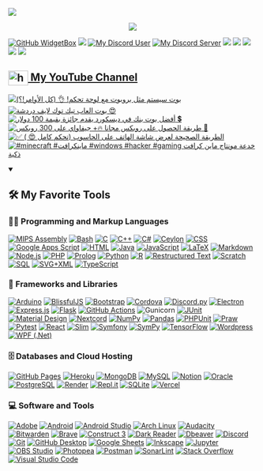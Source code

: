 ![](https://zampx.glitch.me/images/myapp.jpg)

<p align="center" ><img src="https://profile-counter.glitch.me/EXA-Hub/count.svg" /></p>

[![GitHub WidgetBox](https://github-widgetbox.vercel.app/api/profile?username=EXA-Hub&data=followers,repositories,stars,commits&theme=nautilus)](https://github.com/Jurredr/github-widgetbox)
![](https://github-readme-stats.vercel.app/api/top-langs/?username=EXA-Hub&layout=compact&theme=dark)
[![My Discord User](https://discord-readme-badge-mu.vercel.app/api?id=635933198035058700)](https://discord.com/users/635933198035058700)
[![My Discord Server](https://discord.com/api/guilds/699024005721489589/widget.png?style=banner2)](https://discord.gg/ejYNZwDVHH)
![](https://activity-graph.herokuapp.com/graph?username=EXA-Hub&theme=github)
![](https://github-profile-trophy.vercel.app/?username=EXA-Hub&theme=dracula&margin-w=15&margin-h=15&no-frame=true)
![](https://github-profile-summary-cards.vercel.app/api/cards/repos-per-language?username=EXA-Hub&theme=nord_dark)
![](https://github-profile-summary-cards.vercel.app/api/cards/most-commit-language?username=EXA-Hub&theme=nord_dark)
![](https://github-readme-stats.vercel.app/api?username=EXA-Hub&count_private=true&show_icons=true&theme=react)

<h2>
  <a href="https://www.youtube.com/c/exatube" target="_blank">
    <img align="center" src="https://raw.githubusercontent.com/rahuldkjain/github-profile-readme-generator/master/src/images/icons/Social/youtube.svg" alt="https://youtube.com/exatube" height="30" width="40" />
  My YouTube Channel</a>
</h2>

<!-- BEGIN YOUTUBE-CARDS -->
[![بوت سيستم مثل بروبوت مع لوحة تحكم! 👌 (كل الأوامر!؟)](https://ytcards.demolab.com/?id=JxPRDzZspCM&title=%D8%A8%D9%88%D8%AA+%D8%B3%D9%8A%D8%B3%D8%AA%D9%85+%D9%85%D8%AB%D9%84+%D8%A8%D8%B1%D9%88%D8%A8%D9%88%D8%AA+%D9%85%D8%B9+%D9%84%D9%88%D8%AD%D8%A9+%D8%AA%D8%AD%D9%83%D9%85%21+%F0%9F%91%8C+%28%D9%83%D9%84+%D8%A7%D9%84%D8%A3%D9%88%D8%A7%D9%85%D8%B1%21%D8%9F%29&lang=en&timestamp=1722968428&background_color=%230d1117&title_color=%23ffffff&stats_color=%23dedede&max_title_lines=1&width=250&border_radius=5 "بوت سيستم مثل بروبوت مع لوحة تحكم! 👌 (كل الأوامر!؟)")](https://www.youtube.com/watch?v=JxPRDzZspCM)
[![بوت العاب تيك توك لايف دردشة 😍](https://ytcards.demolab.com/?id=Pbv65Y6E5yc&title=%D8%A8%D9%88%D8%AA+%D8%A7%D9%84%D8%B9%D8%A7%D8%A8+%D8%AA%D9%8A%D9%83+%D8%AA%D9%88%D9%83+%D9%84%D8%A7%D9%8A%D9%81+%D8%AF%D8%B1%D8%AF%D8%B4%D8%A9+%F0%9F%98%8D&lang=en&timestamp=1719684717&background_color=%230d1117&title_color=%23ffffff&stats_color=%23dedede&max_title_lines=1&width=250&border_radius=5 "بوت العاب تيك توك لايف دردشة 😍")](https://www.youtube.com/watch?v=Pbv65Y6E5yc)
[![أفضل بوت بنك في ديسكورد يقدم جائزة بقيمة 100 دولار 💲](https://ytcards.demolab.com/?id=RIqVEsLkh24&title=%D8%A3%D9%81%D8%B6%D9%84+%D8%A8%D9%88%D8%AA+%D8%A8%D9%86%D9%83+%D9%81%D9%8A+%D8%AF%D9%8A%D8%B3%D9%83%D9%88%D8%B1%D8%AF+%D9%8A%D9%82%D8%AF%D9%85+%D8%AC%D8%A7%D8%A6%D8%B2%D8%A9+%D8%A8%D9%82%D9%8A%D9%85%D8%A9+100+%D8%AF%D9%88%D9%84%D8%A7%D8%B1+%F0%9F%92%B2&lang=en&timestamp=1718792587&background_color=%230d1117&title_color=%23ffffff&stats_color=%23dedede&max_title_lines=1&width=250&border_radius=5 "أفضل بوت بنك في ديسكورد يقدم جائزة بقيمة 100 دولار 💲")](https://www.youtube.com/watch?v=RIqVEsLkh24)
[![طريقة الحصول على روبكس مجانا 🔥+ جيفاواي على 300 روبكس 🌹](https://ytcards.demolab.com/?id=axXcyT3hPIE&title=%D8%B7%D8%B1%D9%8A%D9%82%D8%A9+%D8%A7%D9%84%D8%AD%D8%B5%D9%88%D9%84+%D8%B9%D9%84%D9%89+%D8%B1%D9%88%D8%A8%D9%83%D8%B3+%D9%85%D8%AC%D8%A7%D9%86%D8%A7+%F0%9F%94%A5%2B+%D8%AC%D9%8A%D9%81%D8%A7%D9%88%D8%A7%D9%8A+%D8%B9%D9%84%D9%89+300+%D8%B1%D9%88%D8%A8%D9%83%D8%B3+%F0%9F%8C%B9&lang=en&timestamp=1718336129&background_color=%230d1117&title_color=%23ffffff&stats_color=%23dedede&max_title_lines=1&width=250&border_radius=5 "طريقة الحصول على روبكس مجانا 🔥+ جيفاواي على 300 روبكس 🌹")](https://www.youtube.com/watch?v=axXcyT3hPIE)
[![✅ الطريقة الصحيحة لعرض شاشة الهاتف على الحاسوب (تحكم كامل 😍 )](https://ytcards.demolab.com/?id=I-uX9B2gGX0&title=%E2%9C%85+%D8%A7%D9%84%D8%B7%D8%B1%D9%8A%D9%82%D8%A9+%D8%A7%D9%84%D8%B5%D8%AD%D9%8A%D8%AD%D8%A9+%D9%84%D8%B9%D8%B1%D8%B6+%D8%B4%D8%A7%D8%B4%D8%A9+%D8%A7%D9%84%D9%87%D8%A7%D8%AA%D9%81+%D8%B9%D9%84%D9%89+%D8%A7%D9%84%D8%AD%D8%A7%D8%B3%D9%88%D8%A8+%28%D8%AA%D8%AD%D9%83%D9%85+%D9%83%D8%A7%D9%85%D9%84+%F0%9F%98%8D+%29&lang=en&timestamp=1711396727&background_color=%230d1117&title_color=%23ffffff&stats_color=%23dedede&max_title_lines=1&width=250&border_radius=5 "✅ الطريقة الصحيحة لعرض شاشة الهاتف على الحاسوب (تحكم كامل 😍 )")](https://www.youtube.com/watch?v=I-uX9B2gGX0)
[![#minecraft #ماينكرافت #windows #hacker #gaming  خدعة مونتاج ماين كرافت ذكية](https://ytcards.demolab.com/?id=oTF6wKkntsE&title=%23minecraft+%23%D9%85%D8%A7%D9%8A%D9%86%D9%83%D8%B1%D8%A7%D9%81%D8%AA+%23windows+%23hacker+%23gaming++%D8%AE%D8%AF%D8%B9%D8%A9+%D9%85%D9%88%D9%86%D8%AA%D8%A7%D8%AC+%D9%85%D8%A7%D9%8A%D9%86+%D9%83%D8%B1%D8%A7%D9%81%D8%AA+%D8%B0%D9%83%D9%8A%D8%A9&lang=en&timestamp=1709672041&background_color=%230d1117&title_color=%23ffffff&stats_color=%23dedede&max_title_lines=1&width=250&border_radius=5 "#minecraft #ماينكرافت #windows #hacker #gaming  خدعة مونتاج ماين كرافت ذكية")](https://www.youtube.com/watch?v=oTF6wKkntsE)
<!-- END YOUTUBE-CARDS -->


<details open> 
  <summary><h2>🛠️ My Favorite Tools</h2></summary>
  <!-- Some badges are from https://github.com/Ileriayo/markdown-badges -->

  <h3>👨‍💻 Programming and Markup Languages</h3>

  <p>
      <a href="https://github.com/search?q=user%3AEXA-Hub+language%3Aassembly"><img alt="MIPS Assembly" src="https://custom-icon-badges.demolab.com/badge/Assembly-525252.svg?logo=asm-hex&logoColor=white"></a>
      <a href="https://github.com/search?q=user%3AEXA-Hub+language%3Abash"><img alt="Bash" src="https://img.shields.io/badge/Bash-121011.svg?logo=gnu-bash&logoColor=white"></a>
      <a href="https://github.com/search?q=user%3AEXA-Hub+language%3Ac"><img alt="C" src="https://custom-icon-badges.demolab.com/badge/C-03599C.svg?logo=c-in-hexagon&logoColor=white"></a>
      <a href="https://github.com/search?q=user%3AEXA-Hub+language%3Acpp"><img alt="C++" src="https://custom-icon-badges.demolab.com/badge/C++-9C033A.svg?logo=cpp2&logoColor=white"></a>
      <a href="https://github.com/search?q=user%3AEXA-Hub+language%3Acsharp"><img alt="C#" src="https://custom-icon-badges.demolab.com/badge/C%23-68217A.svg?logo=cs2&logoColor=white"></a>
      <a href="https://github.com/search?q=user%3AEXA-Hub+language%3Aceylon"><img alt="Ceylon" src="https://custom-icon-badges.demolab.com/badge/Ceylon-E39842.svg?logo=ceylon&logoColor=white"></a>
      <a href="https://github.com/search?q=user%3AEXA-Hub+language%3Acss"><img alt="CSS" src="https://img.shields.io/badge/CSS-1572B6.svg?logo=css3&logoColor=white"></a>
      <a href="https://github.com/search?q=user%3AEXA-Hub+language%3Ags"><img alt="Google Apps Script" src="https://custom-icon-badges.demolab.com/badge/Google%20Apps%20Script-02569B.svg?logo=gs&logoColor=white"></a>
      <a href="https://github.com/search?q=user%3AEXA-Hub+language%3Ahtml"><img alt="HTML" src="https://img.shields.io/badge/HTML-E34F26.svg?logo=html5&logoColor=white"></a>
      <a href="https://github.com/search?q=user%3AEXA-Hub+language%3Ajava"><img alt="Java" src="https://custom-icon-badges.demolab.com/badge/Java-007396.svg?logo=java&logoColor=white"></a>
      <a href="https://github.com/search?q=user%3AEXA-Hub+language%3Ajavascript"><img alt="JavaScript" src="https://img.shields.io/badge/JavaScript-F7DF1E.svg?logo=javascript&logoColor=black"></a>
      <a href="https://github.com/search?q=user%3AEXA-Hub+language%3Atex"><img alt="LaTeX" src="https://img.shields.io/badge/LaTeX-008080.svg?logo=LaTeX&logoColor=white"></a>
      <a href="https://github.com/search?q=user%3AEXA-Hub+language%3Amarkdown"><img alt="Markdown" src="https://img.shields.io/badge/Markdown-000000.svg?logo=markdown&logoColor=white"></a>
      <a href="https://github.com/search?q=user%3AEXA-Hub+language%3Ajavascript"><img alt="Node.js" src="https://img.shields.io/badge/Node.js-43853D.svg?logo=node.js&logoColor=white"></a>
      <a href="https://github.com/search?q=user%3AEXA-Hub+language%3Aphp"><img alt="PHP" src="https://img.shields.io/badge/PHP-777BB4.svg?logo=php&logoColor=white"></a>
      <a href="https://github.com/search?q=user%3AEXA-Hub+language%3Aprolog"><img alt="Prolog" src="https://custom-icon-badges.demolab.com/badge/Prolog-E61B23.svg?logo=swi-prolog&logoColor=white"></a>
      <a href="https://github.com/search?q=user%3AEXA-Hub+language%3Apython"><img alt="Python" src="https://img.shields.io/badge/Python-14354C.svg?logo=python&logoColor=white"></a>
      <a href="https://github.com/search?q=user%3AEXA-Hub+language%3Ar"><img alt="R" src="https://img.shields.io/badge/R-276DC3.svg?logo=r&logoColor=white"></a>
      <a href="https://github.com/search?q=user%3AEXA-Hub+language%3Arst"><img alt="Restructured Text" src="https://img.shields.io/badge/Restructured Text-3a4148.svg?logo=readthedocs&logoColor=white"></a>
      <a href="https://github.com/search?q=user%3AEXA-Hub+language%3Ascratch"><img alt="Scratch" src="https://img.shields.io/badge/Scratch-4D97FF.svg?logo=scratch&logoColor=white"></a>
      <a href="https://github.com/search?q=user%3AEXA-Hub+language%3Asql"><img alt="SQL" src="https://custom-icon-badges.demolab.com/badge/SQL-025E8C.svg?logo=database&logoColor=white"></a>
      <a href="https://github.com/search?q=user%3AEXA-Hub+language%3Asvg"><img alt="SVG+XML" src="https://img.shields.io/badge/SVG%2BXML-e0982c.svg?logo=svg&logoColor=white"></a>
      <a href="https://github.com/search?q=user%3AEXA-Hub+language%3AtypeScript"><img alt="TypeScript" src="https://img.shields.io/badge/TypeScript-007ACC.svg?logo=typescript&logoColor=white"></a>
  </p>

  <h3>🧰 Frameworks and Libraries</h3>

  <p>
      <a href="#"><img alt="Arduino" src="https://img.shields.io/badge/-Arduino-00979D?logo=Arduino&logoColor=white"></a>
      <a href="#"><img alt="BlissfulJS" src="https://custom-icon-badges.demolab.com/badge/Bliss.js-3dacc2.svg?logo=bliss&logoColor=white"></a>
      <a href="#"><img alt="Bootstrap" src="https://img.shields.io/badge/Bootstrap-7952B3.svg?logo=bootstrap&logoColor=white"></a>
      <a href="#"><img alt="Cordova" src="https://img.shields.io/badge/-Cordova-E8E8E8?logo=apache-cordova&logoColor=black"></a>
      <a href="#"><img alt="Discord.py" src="https://custom-icon-badges.demolab.com/badge/Discord.py-0d1620.svg?logo=dpy"></a>
      <a href="#"><img alt="Electron" src="https://img.shields.io/badge/Electron-20232e.svg?logo=electron&logoColor=white"></a>
      <a href="#"><img alt="Express.js" src="https://img.shields.io/badge/Express.js-404d59.svg?logo=express&logoColor=white"></a>
      <a href="#"><img alt="Flask" src="https://img.shields.io/badge/Flask-000000.svg?logo=flask&logoColor=white"></a>
      <a href="#"><img alt="GitHub Actions" src="https://img.shields.io/badge/GitHub%20Actions-2671E5.svg?logo=github%20actions&logoColor=white"></a>
      <a href"#"><img alt="Gunicorn" src="https://img.shields.io/badge/-Gunicorn-499848.svg?logo=gunicorn&logoColor=white"></a>
      <a href="#"><img alt="JUnit" src="https://custom-icon-badges.demolab.com/badge/JUnit-25A162.svg?logo=check-circle&logoColor=white"></a>
      <a href="#"><img alt="Material Design" src="https://img.shields.io/badge/Material%20Design-0081CB.svg?logo=material-design&logoColor=white"></a>
      <a href="#"><img alt="Nextcord" src="https://custom-icon-badges.demolab.com/badge/Nextcord-0d1620.svg?logo=nextcord"></a>
      <a href="#"><img alt="NumPy" src="https://img.shields.io/badge/Numpy-013243.svg?logo=numpy&logoColor=white"></a>
      <a href="#"><img alt="Pandas" src="https://img.shields.io/badge/Pandas-150458.svg?logo=pandas&logoColor=white"></a>
      <a href="#"><img alt="PHPUnit" src="https://custom-icon-badges.demolab.com/badge/PHPUnit-366488.svg?logo=test-tube&logoColor=white"></a>
      <a href="#"><img alt="Praw" src="https://custom-icon-badges.demolab.com/badge/Praw-ff3c0c.svg?logo=praw"></a>
      <a href="#"><img alt="Pytest" src="https://img.shields.io/badge/Pytest-0A9EDC.svg?logo=pytest&logoColor=white"></a>
      <a href="#"><img alt="React" src="https://img.shields.io/badge/React-20232a.svg?logo=react&logoColor=%2361DAFB"></a>
      <a href="#"><img alt="Slim" src="https://custom-icon-badges.demolab.com/badge/Slim-74a045.svg?logo=slim-php"></a>
      <a href="#"><img alt="Symfony" src="https://img.shields.io/badge/Symfony-111111.svg?logo=symfony&logoColor=white"></a>
      <a href="#"><img alt="SymPy" src="https://img.shields.io/badge/Sympy-3B5526.svg?logo=sympy&logoColor=white"></a>
      <a href="#"><img alt="TensorFlow" src="https://img.shields.io/badge/TensorFlow-FF6F00.svg?logo=TensorFlow&logoColor=white"></a>
      <a href="#"><img alt="Wordpress" src="https://img.shields.io/badge/Wordpress-21759B?logo=wordpress&logoColor=white"></a>
      <a href="#"><img alt="WPF (.Net)" src="https://img.shields.io/badge/WPF-5C2D91?logo=.net&logoColor=white"></a>
  </p>

  <h3>🗄️ Databases and Cloud Hosting</h3>

  <p>
      <a href="#"><img alt="GitHub Pages" src="https://img.shields.io/badge/GitHub%20Pages-327FC7.svg?logo=github&logoColor=white"></a>
      <a href="#"><img alt="Heroku" src="https://img.shields.io/badge/Heroku-430098.svg?logo=heroku&logoColor=white"></a>
      <a href="#"><img alt="MongoDB" src ="https://img.shields.io/badge/MongoDB-4ea94b.svg?logo=mongodb&logoColor=white"></a>
      <a href="#"><img alt="MySQL" src="https://img.shields.io/badge/MySQL-00f.svg?logo=mysql&logoColor=white"></a>
      <a href="#"><img alt="Notion" src="https://img.shields.io/badge/Notion-010101.svg?logo=notion&logoColor=white"></a>
      <a href="#"><img alt="Oracle" src ="https://img.shields.io/badge/Oracle-F00000.svg?logo=oracle&logoColor=white"></a>
      <a href="#"><img alt="PostgreSQL" src ="https://img.shields.io/badge/PostgreSQL-316192.svg?logo=postgresql&logoColor=white"></a>
      <a href="#"><img alt="Render" src="https://img.shields.io/badge/Render-00979D.svg?logo=render&logoColor=white"></a>
      <a href="#"><img alt="Repl.it" src="https://img.shields.io/badge/Repl.it-0D101E.svg?logo=Replit&logoColor=white"></a>
      <a href="#"><img alt="SQLite" src ="https://img.shields.io/badge/SQLite-07405e.svg?logo=sqlite&logoColor=white"></a>
      <a href="#"><img alt="Vercel" src="https://img.shields.io/badge/Vercel-000000.svg?logo=vercel&logoColor=white"></a>
  </p>

  <h3>💻 Software and Tools</h3>

  <p>
      <a href="#"><img alt="Adobe" src="https://img.shields.io/badge/Adobe-FF0000.svg?logo=adobe&logoColor=white"></a>
      <a href="#"><img alt="Android" src="https://img.shields.io/badge/Android-3DDC84?logo=android&logoColor=white"></a>
      <a href="#"><img alt="Android Studio" src="https://img.shields.io/badge/Android%20Studio-008678.svg?logo=android-studio&logoColor=white"></a>
      <a href="#"><img alt="Arch Linux" src="https://img.shields.io/badge/Arch%20Linux-1793D1.svg?logo=arch-linux&logoColor=white"></a>
      <a href="#"><img alt="Audacity" src="https://img.shields.io/badge/-Audacity-0000CC?logo=audacity&logoColor=white"></a>
      <a href="#"><img alt="Bitwarden" src="https://img.shields.io/badge/-Bitwarden-175DDC?logo=bitwarden&logoColor=white"></a>
      <a href="#"><img alt="Brave" src="https://img.shields.io/badge/-Brave-FB542B?logo=brave&logoColor=white"></a>
      <a href="#"><img alt="Construct 3" src="https://img.shields.io/badge/Construct%203-00b56a.svg?logo=construct-3&logoColor=white"></a>
      <a href="#"><img alt="Dark Reader" src="https://img.shields.io/badge/-Dark%20Reader-141E24?logo=dark-reader&logoColor=white"></a>
      <a href="#"><img alt="Dbeaver" src="https://custom-icon-badges.demolab.com/badge/-Dbeaver-372923?logo=dbeaver-mono&logoColor=white"></a>
      <a href="#"><img alt="Discord" src="https://img.shields.io/badge/-Discord-5865F2.svg?logo=discord&logoColor=white"></a>
      <a href="#"><img alt="Git" src="https://img.shields.io/badge/Git-F05033.svg?logo=git&logoColor=white"></a>
      <a href="#"><img alt="GitHub Desktop" src="https://img.shields.io/badge/GitHub%20Desktop-8034A9.svg?logo=github&logoColor=white"></a>
      <a href="#"><img alt="Google Sheets" src="https://img.shields.io/badge/Sheets-34A853.svg?logo=google%20sheets&logoColor=white"></a>
      <a href="#"><img alt="Inkscape" src="https://img.shields.io/badge/Inkscape-000000?logo=Inkscape&logoColor=white"></a>
      <a href="#"><img alt="Jupyter" src="https://img.shields.io/badge/Jupyter-F37626.svg?logo=Jupyter&logoColor=white"></a>
      <a href="#"><img alt="OBS Studio" src="https://img.shields.io/badge/-OBS-302E31?logo=obs-studio&logoColor=white"></a>
      <a href="#"><img alt="Photopea" src="https://img.shields.io/badge/Photopea-18A497?logo=photopea&logoColor=white"></a>
      <a href="#"><img alt="Postman" src="https://img.shields.io/badge/Postman-FF6C37?logo=postman&logoColor=white"></a>
      <a href="#"><img alt="SonarLint" src="https://img.shields.io/badge/-SonarLint-CB2029?logo=sonarlint&logoColor=white"></a>
      <a href="#"><img alt="Stack Overflow" src="https://img.shields.io/badge/-Stack%20Overflow-FE7A16?logo=stack-overflow&logoColor=white"></a>
      <a href="#"><img alt="Visual Studio Code" src="https://img.shields.io/badge/Visual%20Studio%20Code-0078d7.svg?logo=visual-studio-code&logoColor=white"></a>
  </p>
</details>
